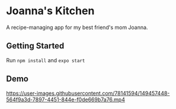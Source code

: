 # Joanna's Kitchen
A recipe-managing app for my best friend's mom Joanna.
## Getting Started
Run ```npm install``` and ```expo start```
## Demo
https://user-images.githubusercontent.com/78141594/149457448-564f9a3d-7897-4451-844e-f0de669b7a76.mp4
